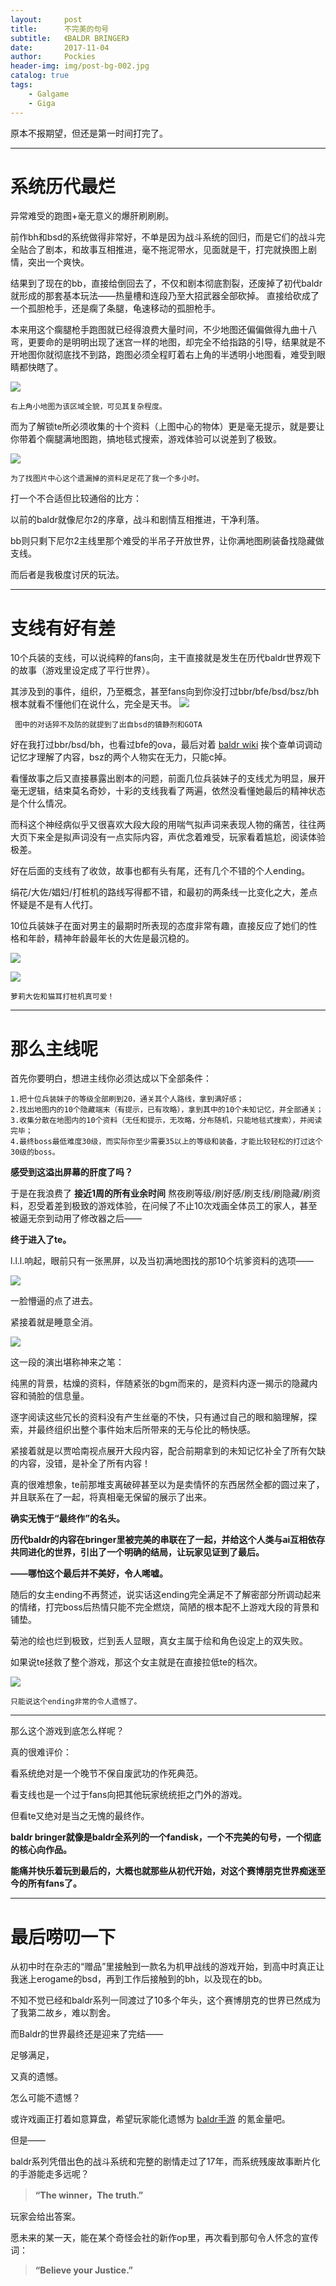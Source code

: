 ```yaml
---
layout:     post
title:      不完美的句号
subtitle:   《BALDR BRINGER》 
date:       2017-11-04
author:     Pockies
header-img: img/post-bg-002.jpg
catalog: true
tags:
    - Galgame
    - Giga
---
```


原本不报期望，但还是第一时间打完了。

---

# 系统历代最烂

异常难受的跑图+毫无意义的爆肝刷刷刷。

前作bh和bsd的系统做得非常好，不单是因为战斗系统的回归，而是它们的战斗完全贴合了剧本，和故事互相推进，毫不拖泥带水，见面就是干，打完就换图上剧情，突出一个爽快。

结果到了现在的bb，直接给倒回去了，不仅和剧本彻底割裂，还废掉了初代baldr就形成的那套基本玩法——热量槽和连段乃至大招武器全部砍掉。
直接给砍成了一个孤胆枪手，还是瘸了条腿，龟速移动的孤胆枪手。

本来用这个瘸腿枪手跑图就已经得浪费大量时间，不少地图还偏偏做得九曲十八弯，更要命的是明明出现了迷宫一样的地图，却完全不给指路的引导，结果就是不开地图你就彻底找不到路，跑图必须全程盯着右上角的半透明小地图看，难受到眼睛都快瞎了。

![](https://wx1.sinaimg.cn/large/741f9461gy1fl5xh47jtuj219c0qrnpe.jpg)

    右上角小地图为该区域全貌，可见其复杂程度。

而为了解锁te所必须收集的十个资料（上图中心的物体）更是毫无提示，就是要让你带着个瘸腿满地图跑，搞地毯式搜索，游戏体验可以说差到了极致。

![](https://wx4.sinaimg.cn/large/741f9461gy1fl4a57dxklj219c0qr7wi.jpg)

    为了找图片中心这个遗漏掉的资料足足花了我一个多小时。

打一个不合适但比较通俗的比方：

以前的baldr就像尼尔2的序章，战斗和剧情互相推进，干净利落。

bb则只剩下尼尔2主线里那个难受的半吊子开放世界，让你满地图刷装备找隐藏做支线。

而后者是我极度讨厌的玩法。

---

# 支线有好有差

10个兵装的支线，可以说纯粹的fans向，主干直接就是发生在历代baldr世界观下的故事（游戏里设定成了平行世界）。

其涉及到的事件，组织，乃至概念，甚至fans向到你没打过bbr/bfe/bsd/bsz/bh根本就看不懂他们在说什么，完全是天书。
![](https://wx1.sinaimg.cn/large/741f9461gy1fl4dwn7dgkj219c0qrkjl.jpg)

     图中的对话猝不及防的就提到了出自bsd的镇静剂和GOTA

好在我打过bbr/bsd/bh，也看过bfe的ova，最后对着 [baldr wiki](http://seesaawiki.jp/w/baldr_force/) 挨个查单词调动记忆才理解了内容，bsz的两个人物实在无力，只能c掉。

看懂故事之后又直接暴露出剧本的问题，前面几位兵装妹子的支线尤为明显，展开毫无逻辑，结束莫名奇妙，十彩的支线我看了两遍，依然没看懂她最后的精神状态是个什么情况。

而科这个神经病似乎又很喜欢大段大段的用喘气拟声词来表现人物的痛苦，往往两大页下来全是拟声词没有一点实际内容，声优念着难受，玩家看着尴尬，阅读体验极差。

好在后面的支线有了收敛，故事也都有头有尾，还有几个不错的个人ending。

绢花/大佐/娼妇/打桩机的路线写得都不错，和最初的两条线一比变化之大，差点怀疑是不是有人代打。

10位兵装妹子在面对男主的最期时所表现的态度非常有趣，直接反应了她们的性格和年龄，精神年龄最年长的大佐是最沉稳的。

![](https://wx2.sinaimg.cn/large/741f9461gy1fl1ssjne8ej219c0qme82.jpg)

![](https://wx4.sinaimg.cn/large/741f9461gy1fl5zl1q4w0j219c0qru0x.jpg)

    萝莉大佐和猫耳打桩机真可爱！
---

# 那么主线呢

首先你要明白，想进主线你必须达成以下全部条件：

    1.把十位兵装妹子的等级全部刷到20，通关其个人路线，拿到满好感；
    2.找出地图内的10个隐藏端末（有提示，已有攻略），拿到其中的10个未知记忆，并全部通关；
    3.收集分散在地图内的10个资料（无任和提示，无攻略，分布随机，只能地毯式搜索），并阅读完毕；
    4.最终boss最低难度30级，而实际你至少需要35以上的等级和装备，才能比较轻松的打过这个30级的boss。

**感受到这溢出屏幕的肝度了吗？**

于是在我浪费了 **接近1周的所有业余时间** 熬夜刷等级/刷好感/刷支线/刷隐藏/刷资料，忍受着差到极致的游戏体验，在问候了不止10次戏画全体员工的家人，甚至被逼无奈到动用了修改器之后——

**终于进入了te。**

l.l.l.响起，眼前只有一张黑屏，以及当初满地图找的那10个坑爹资料的选项——

![](https://wx3.sinaimg.cn/large/741f9461gy1fl4gz79lk6j219c0qrqbg.jpg)


一脸懵逼的点了进去。

紧接着就是睡意全消。

![](https://wx2.sinaimg.cn/large/741f9461gy1fl4gzu6ryoj219c0qrqdz.jpg)

这一段的演出堪称神来之笔：

纯黑的背景，枯燥的资料，伴随紧张的bgm而来的，是资料内逐一揭示的隐藏内容和骑脸的信息量。

逐字阅读这些冗长的资料没有产生丝毫的不快，只有通过自己的眼和脑理解，探索，并最终组织出整个事件始末后所带来的无与伦比的畅快感。

紧接着就是以贾哈南视点展开大段内容，配合前期拿到的未知记忆补全了所有欠缺的内容，没错，是补全了所有内容！

真的很难想象，te前那堆支离破碎甚至以为是卖情怀的东西居然全都的圆过来了，并且联系在了一起，将真相毫无保留的展示了出来。

**确实无愧于“最终作”的名头。**

**历代baldr的内容在bringer里被完美的串联在了一起，并给这个人类与ai互相依存共同进化的世界，引出了一个明确的结局，让玩家见证到了最后。**

**——哪怕这个最后并不美好，令人唏嘘。**

随后的女主ending不再赘述，说实话这ending完全满足不了解密部分所调动起来的情绪，打完boss后热情只能不完全燃烧，简陋的根本配不上游戏大段的背景和铺垫。

菊池的绘也烂到极致，烂到丢人显眼，真女主属于绘和角色设定上的双失败。

如果说te拯救了整个游戏，那这个女主就是在直接拉低te的档次。

![](https://wx2.sinaimg.cn/large/741f9461gy1fl5zgug705j219c0qre81.jpg)

    只能说这个ending非常的令人遗憾了。
---
那么这个游戏到底怎么样呢？

真的很难评价：

看系统绝对是一个晚节不保自废武功的作死典范。

看支线也是一个过于fans向把其他玩家统统拒之门外的游戏。

但看te又绝对是当之无愧的最终作。

**baldr bringer就像是baldr全系列的一个fandisk，一个不完美的句号，一个彻底的核心向作品。**

**能痛并快乐着玩到最后的，大概也就那些从初代开始，对这个赛博朋克世界痴迷至今的所有fans了。**

---

# 最后唠叨一下

从初中时在杂志的“赠品”里接触到一款名为机甲战线的游戏开始，到高中时真正让我迷上erogame的bsd，再到工作后接触到的bh，以及现在的bb。

不知不觉已经和baldr系列一同渡过了10多个年头，这个赛博朋克的世界已然成为了我第二故乡，难以割舍。

而Baldr的世界最终还是迎来了完结——

足够满足，

又真的遗憾。

怎么可能不遗憾？

或许戏画正打着如意算盘，希望玩家能化遗憾为 [baldr手游](http://baldr-ace.jp/) 的氪金量吧。

但是——

baldr系列凭借出色的战斗系统和完整的剧情走过了17年，而系统残废故事断片化的手游能走多远呢？

>**“The winner，The truth.”**

玩家会给出答案。

愿未来的某一天，能在某个奇怪会社的新作op里，再次看到那句令人怀念的宣传词：

>**“Believe your Justice.”**


